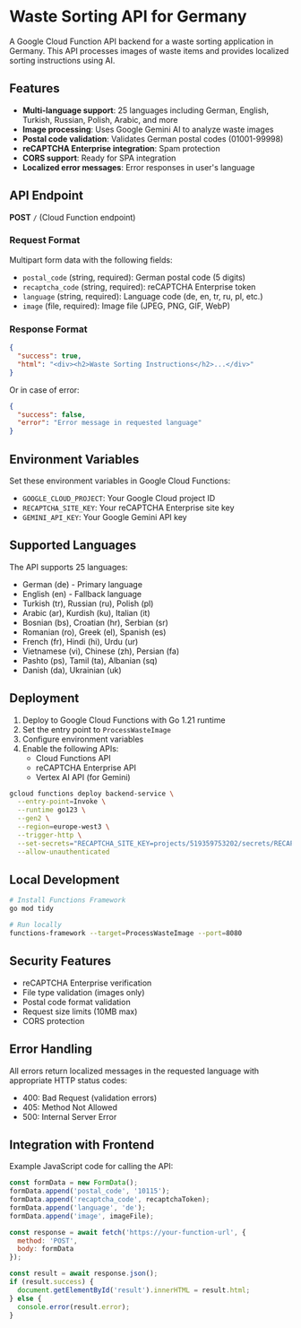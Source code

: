 # Waste Sorting API for Germany

A Google Cloud Function API backend for a waste sorting application in Germany. This API processes images of waste items and provides localized sorting instructions using AI.

## Features

- **Multi-language support**: 25 languages including German, English, Turkish, Russian, Polish, Arabic, and more
- **Image processing**: Uses Google Gemini AI to analyze waste images
- **Postal code validation**: Validates German postal codes (01001-99998)
- **reCAPTCHA Enterprise integration**: Spam protection
- **CORS support**: Ready for SPA integration
- **Localized error messages**: Error responses in user's language

## API Endpoint

**POST** `/` (Cloud Function endpoint)

### Request Format

Multipart form data with the following fields:

- `postal_code` (string, required): German postal code (5 digits)
- `recaptcha_code` (string, required): reCAPTCHA Enterprise token
- `language` (string, required): Language code (de, en, tr, ru, pl, etc.)
- `image` (file, required): Image file (JPEG, PNG, GIF, WebP)

### Response Format

```json
{
  "success": true,
  "html": "<div><h2>Waste Sorting Instructions</h2>...</div>"
}
```

Or in case of error:

```json
{
  "success": false,
  "error": "Error message in requested language"
}
```

## Environment Variables

Set these environment variables in Google Cloud Functions:

- `GOOGLE_CLOUD_PROJECT`: Your Google Cloud project ID
- `RECAPTCHA_SITE_KEY`: Your reCAPTCHA Enterprise site key
- `GEMINI_API_KEY`: Your Google Gemini API key

## Supported Languages

The API supports 25 languages:
- German (de) - Primary language
- English (en) - Fallback language
- Turkish (tr), Russian (ru), Polish (pl)
- Arabic (ar), Kurdish (ku), Italian (it)
- Bosnian (bs), Croatian (hr), Serbian (sr)
- Romanian (ro), Greek (el), Spanish (es)
- French (fr), Hindi (hi), Urdu (ur)
- Vietnamese (vi), Chinese (zh), Persian (fa)
- Pashto (ps), Tamil (ta), Albanian (sq)
- Danish (da), Ukrainian (uk)

## Deployment

1. Deploy to Google Cloud Functions with Go 1.21 runtime
2. Set the entry point to `ProcessWasteImage`
3. Configure environment variables
4. Enable the following APIs:
   - Cloud Functions API
   - reCAPTCHA Enterprise API
   - Vertex AI API (for Gemini)

```bash
gcloud functions deploy backend-service \
  --entry-point=Invoke \
  --runtime go123 \
  --gen2 \
  --region=europe-west3 \
  --trigger-http \
  --set-secrets="RECAPTCHA_SITE_KEY=projects/519359753202/secrets/RECAPTCHA_SITE_KEY:latest" \
  --allow-unauthenticated
```

## Local Development

```bash
# Install Functions Framework
go mod tidy

# Run locally
functions-framework --target=ProcessWasteImage --port=8080
```

## Security Features

- reCAPTCHA Enterprise verification
- File type validation (images only)
- Postal code format validation
- Request size limits (10MB max)
- CORS protection

## Error Handling

All errors return localized messages in the requested language with appropriate HTTP status codes:

- 400: Bad Request (validation errors)
- 405: Method Not Allowed
- 500: Internal Server Error

## Integration with Frontend

Example JavaScript code for calling the API:

```javascript
const formData = new FormData();
formData.append('postal_code', '10115');
formData.append('recaptcha_code', recaptchaToken);
formData.append('language', 'de');
formData.append('image', imageFile);

const response = await fetch('https://your-function-url', {
  method: 'POST',
  body: formData
});

const result = await response.json();
if (result.success) {
  document.getElementById('result').innerHTML = result.html;
} else {
  console.error(result.error);
}
```